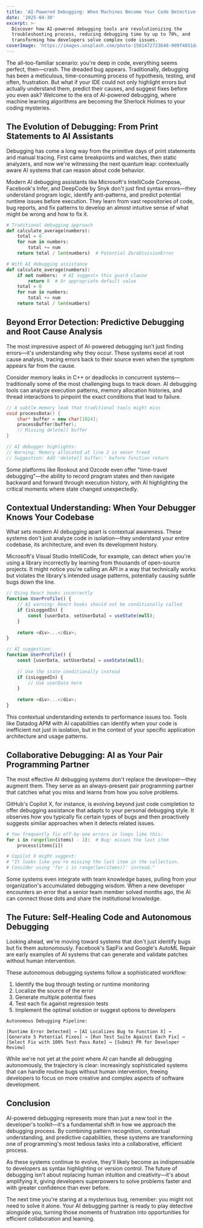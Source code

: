 ```yaml
---
title: 'AI-Powered Debugging: When Machines Become Your Code Detective'
date: '2025-04-30'
excerpt: >-
  Discover how AI-powered debugging tools are revolutionizing the
  troubleshooting process, reducing debugging time by up to 70%, and
  transforming how developers solve complex code issues.
coverImage: 'https://images.unsplash.com/photo-1581472723648-909f4851d4ae'
---
```

The all-too-familiar scenario: you're deep in code, everything seems perfect, then—crash. The dreaded bug appears. Traditionally, debugging has been a meticulous, time-consuming process of hypothesis, testing, and often, frustration. But what if your IDE could not only highlight errors but actually understand them, predict their causes, and suggest fixes before you even ask? Welcome to the era of AI-powered debugging, where machine learning algorithms are becoming the Sherlock Holmes to your coding mysteries.

## The Evolution of Debugging: From Print Statements to AI Assistants

Debugging has come a long way from the primitive days of print statements and manual tracing. First came breakpoints and watches, then static analyzers, and now we're witnessing the next quantum leap: contextually aware AI systems that can reason about code behavior.

Modern AI debugging assistants like Microsoft's IntelliCode Compose, Facebook's Infer, and DeepCode by Snyk don't just find syntax errors—they understand program logic, identify anti-patterns, and predict potential runtime issues before execution. They learn from vast repositories of code, bug reports, and fix patterns to develop an almost intuitive sense of what might be wrong and how to fix it.

```python
# Traditional debugging approach
def calculate_average(numbers):
    total = 0
    for num in numbers:
        total += num
    return total / len(numbers)  # Potential ZeroDivisionError

# With AI debugging assistance
def calculate_average(numbers):
    if not numbers:  # AI suggests this guard clause
        return 0  # Or appropriate default value
    total = 0
    for num in numbers:
        total += num
    return total / len(numbers)
```

## Beyond Error Detection: Predictive Debugging and Root Cause Analysis

The most impressive aspect of AI-powered debugging isn't just finding errors—it's understanding why they occur. These systems excel at root cause analysis, tracing errors back to their source even when the symptom appears far from the cause.

Consider memory leaks in C++ or deadlocks in concurrent systems—traditionally some of the most challenging bugs to track down. AI debugging tools can analyze execution patterns, memory allocation histories, and thread interactions to pinpoint the exact conditions that lead to failure.

```cpp
// A subtle memory leak that traditional tools might miss
void processData() {
    char* buffer = new char[1024];
    processBuffer(buffer);
    // Missing delete[] buffer
}

// AI debugger highlights:
// Warning: Memory allocated at line 2 is never freed
// Suggestion: Add 'delete[] buffer;' before function return
```

Some platforms like Rookout and Ozcode even offer "time-travel debugging"—the ability to record program states and then navigate backward and forward through execution history, with AI highlighting the critical moments where state changed unexpectedly.

## Contextual Understanding: When Your Debugger Knows Your Codebase

What sets modern AI debugging apart is contextual awareness. These systems don't just analyze code in isolation—they understand your entire codebase, its architecture, and even its development history.

Microsoft's Visual Studio IntelliCode, for example, can detect when you're using a library incorrectly by learning from thousands of open-source projects. It might notice you're calling an API in a way that technically works but violates the library's intended usage patterns, potentially causing subtle bugs down the line.

```javascript
// Using React hooks incorrectly
function UserProfile() {
    // AI warning: React hooks should not be conditionally called
    if (isLoggedIn) {
        const [userData, setUserData] = useState(null);
    }
    
    return <div>...</div>;
}

// AI suggestion:
function UserProfile() {
    const [userData, setUserData] = useState(null);
    
    // Use the state conditionally instead
    if (isLoggedIn) {
        // Use userData here
    }
    
    return <div>...</div>;
}
```

This contextual understanding extends to performance issues too. Tools like Datadog APM with AI capabilities can identify when your code is inefficient not just in isolation, but in the context of your specific application architecture and usage patterns.

## Collaborative Debugging: AI as Your Pair Programming Partner

The most effective AI debugging systems don't replace the developer—they augment them. They serve as an always-present pair programming partner that catches what you miss and learns from how you solve problems.

GitHub's Copilot X, for instance, is evolving beyond just code completion to offer debugging assistance that adapts to your personal debugging style. It observes how you typically fix certain types of bugs and then proactively suggests similar approaches when it detects related issues.

```python
# You frequently fix off-by-one errors in loops like this:
for i in range(len(items) - 1):  # Bug: misses the last item
    process(items[i])

# Copilot X might suggest:
# "It looks like you're missing the last item in the collection.
# Consider using 'for i in range(len(items))' instead."
```

Some systems even integrate with team knowledge bases, pulling from your organization's accumulated debugging wisdom. When a new developer encounters an error that a senior team member solved months ago, the AI can connect those dots and share the institutional knowledge.

## The Future: Self-Healing Code and Autonomous Debugging

Looking ahead, we're moving toward systems that don't just identify bugs but fix them autonomously. Facebook's SapFix and Google's AutoML Repair are early examples of AI systems that can generate and validate patches without human intervention.

These autonomous debugging systems follow a sophisticated workflow:

1. Identify the bug through testing or runtime monitoring
2. Localize the source of the error
3. Generate multiple potential fixes
4. Test each fix against regression tests
5. Implement the optimal solution or suggest options to developers

```text
Autonomous Debugging Pipeline:

[Runtime Error Detected] → [AI Localizes Bug to Function X] →
[Generate 5 Potential Fixes] → [Run Test Suite Against Each Fix] →
[Select Fix with 100% Test Pass Rate] → [Submit PR for Developer Review]
```

While we're not yet at the point where AI can handle all debugging autonomously, the trajectory is clear: increasingly sophisticated systems that can handle routine bugs without human intervention, freeing developers to focus on more creative and complex aspects of software development.

## Conclusion

AI-powered debugging represents more than just a new tool in the developer's toolkit—it's a fundamental shift in how we approach the debugging process. By combining pattern recognition, contextual understanding, and predictive capabilities, these systems are transforming one of programming's most tedious tasks into a collaborative, efficient process.

As these systems continue to evolve, they'll likely become as indispensable to developers as syntax highlighting or version control. The future of debugging isn't about replacing human intuition and creativity—it's about amplifying it, giving developers superpowers to solve problems faster and with greater confidence than ever before.

The next time you're staring at a mysterious bug, remember: you might not need to solve it alone. Your AI debugging partner is ready to play detective alongside you, turning those moments of frustration into opportunities for efficient collaboration and learning.
